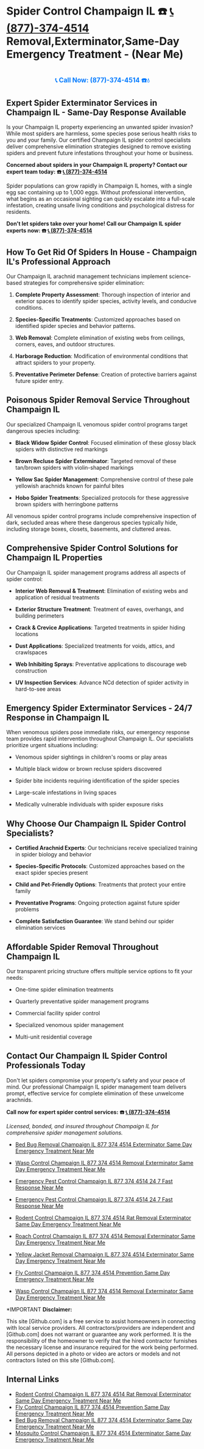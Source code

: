 # Spider Control Champaign IL ☎️ [📞 (877)-374-4514](https://pest-control-4514.netlify.app) Removal,Exterminator,Same-Day Emergency Treatment - (Near Me)
# 

<p align="center" style="font-size: 1.2em; font-weight: bold; margin: 20px 0;">
  <a href="https://pest-control-4514.netlify.app" target="_blank" style="color: #007BFF; text-decoration: none;">📞 Call Now: (877)-374-4514 ☎️💧</a>
</p>

## Expert Spider Exterminator Services in Champaign IL - Same-Day Response Available

Is your Champaign IL property experiencing an unwanted spider invasion? While most spiders are harmless, some species pose serious health risks to you and your family. Our certified Champaign IL spider control specialists deliver comprehensive elimination strategies designed to remove existing spiders and prevent future infestations throughout your home or business.

**Concerned about spiders in your Champaign IL property? Contact our expert team today: ☎️ [📞 (877)-374-4514](https://pest-control-4514.netlify.app)**

Spider populations can grow rapidly in Champaign IL homes, with a single egg sac containing up to 1,000 eggs. Without professional intervention, what begins as an occasional sighting can quickly escalate into a full-scale infestation, creating unsafe living conditions and psychological distress for residents.

**Don't let spiders take over your home! Call our Champaign IL spider experts now: ☎️ [📞 (877)-374-4514](https://pest-control-4514.netlify.app)**

## How To Get Rid Of Spiders In House - Champaign IL's Professional Approach

Our Champaign IL arachnid management technicians implement science-based strategies for comprehensive spider elimination:

1. **Complete Property Assessment**: Thorough inspection of interior and exterior spaces to identify spider species, activity levels, and conducive conditions.

2. **Species-Specific Treatments**: Customized approaches based on identified spider species and behavior patterns.

3. **Web Removal**: Complete elimination of existing webs from ceilings, corners, eaves, and outdoor structures.

4. **Harborage Reduction**: Modification of environmental conditions that attract spiders to your property.

5. **Preventative Perimeter Defense**: Creation of protective barriers against future spider entry.

## Poisonous Spider Removal Service Throughout Champaign IL

Our specialized Champaign IL venomous spider control programs target dangerous species including:

- **Black Widow Spider Control**: Focused elimination of these glossy black spiders with distinctive red markings

- **Brown Recluse Spider Exterminator**: Targeted removal of these tan/brown spiders with violin-shaped markings

- **Yellow Sac Spider Management**: Comprehensive control of these pale yellowish arachnids known for painful bites

- **Hobo Spider Treatments**: Specialized protocols for these aggressive brown spiders with herringbone patterns

All venomous spider control programs include comprehensive inspection of dark, secluded areas where these dangerous species typically hide, including storage boxes, closets, basements, and cluttered areas.

## Comprehensive Spider Control Solutions for Champaign IL Properties

Our Champaign IL spider management programs address all aspects of spider control:

- **Interior Web Removal & Treatment**: Elimination of existing webs and application of residual treatments

- **Exterior Structure Treatment**: Treatment of eaves, overhangs, and building perimeters

- **Crack & Crevice Applications**: Targeted treatments in spider hiding locations

- **Dust Applications**: Specialized treatments for voids, attics, and crawlspaces

- **Web Inhibiting Sprays**: Preventative applications to discourage web construction

- **UV Inspection Services**: Advance NCd detection of spider activity in hard-to-see areas

## Emergency Spider Exterminator Services - 24/7 Response in Champaign IL

When venomous spiders pose immediate risks, our emergency response team provides rapid intervention throughout Champaign IL. Our specialists prioritize urgent situations including:

- Venomous spider sightings in children's rooms or play areas

- Multiple black widow or brown recluse spiders discovered

- Spider bite incidents requiring identification of the spider species

- Large-scale infestations in living spaces

- Medically vulnerable individuals with spider exposure risks

## Why Choose Our Champaign IL Spider Control Specialists?

- **Certified Arachnid Experts**: Our technicians receive specialized training in spider biology and behavior

- **Species-Specific Protocols**: Customized approaches based on the exact spider species present

- **Child and Pet-Friendly Options**: Treatments that protect your entire family

- **Preventative Programs**: Ongoing protection against future spider problems

- **Complete Satisfaction Guarantee**: We stand behind our spider elimination services

## Affordable Spider Removal Throughout Champaign IL

Our transparent pricing structure offers multiple service options to fit your needs:

- One-time spider elimination treatments

- Quarterly preventative spider management programs

- Commercial facility spider control

- Specialized venomous spider management

- Multi-unit residential coverage

## Contact Our Champaign IL Spider Control Professionals Today

Don't let spiders compromise your property's safety and your peace of mind. Our professional Champaign IL spider management team delivers prompt, effective service for complete elimination of these unwelcome arachnids.

**Call now for expert spider control services: ☎️ [📞 (877)-374-4514](https://pest-control-4514.netlify.app)**

*Licensed, bonded, and insured throughout Champaign IL for comprehensive spider management solutions.*


- [Bed Bug Removal Champaign IL 877 374 4514 Exterminator Same Day Emergency Treatment Near Me](https://github.com/allyoucaneatsushiin/pest-control/blob/main/Bed-Bug-Removal-Champaign-IL-877-374-4514-Exterminator-Same-Day-Emergency-Treatment-Near-Me.md)
- [Wasp Control Champaign IL 877 374 4514 Removal Exterminator Same Day Emergency Treatment Near Me](https://github.com/allyoucaneatsushiin/pest-control/blob/main/Wasp-Control-Champaign-IL-877-374-4514-Removal-Exterminator-Same-Day-Emergency-Treatment-Near-Me.md)
- [Emergency Pest Control Champaign IL 877 374 4514 24 7 Fast Response Near Me](https://github.com/allyoucaneatsushiin/pest-control/blob/main/Emergency-Pest-Control-Champaign-IL-877-374-4514-24-7-Fast-Response-Near-Me.md)


- [Emergency Pest Control Champaign IL 877 374 4514 24 7 Fast Response Near Me](https://github.com/allyoucaneatsushiin/pest-control/blob/main/Emergency-Pest-Control-Champaign-IL-877-374-4514-24-7-Fast-Response-Near-Me.md)
- [Rodent Control Champaign IL 877 374 4514 Rat Removal Exterminator Same Day Emergency Treatment Near Me](https://github.com/allyoucaneatsushiin/pest-control/blob/main/Rodent-Control-Champaign-IL-877-374-4514-Rat-Removal-Exterminator-Same-Day-Emergency-Treatment-Near-Me.md)
- [Roach Control Champaign IL 877 374 4514 Removal Exterminator Same Day Emergency Treatment Near Me](https://github.com/allyoucaneatsushiin/pest-control/blob/main/Roach-Control-Champaign-IL-877-374-4514-Removal-Exterminator-Same-Day-Emergency-Treatment-Near-Me.md)


- [Yellow Jacket Removal Champaign IL 877 374 4514 Exterminator Same Day Emergency Treatment Near Me](https://github.com/allyoucaneatsushiin/pest-control/blob/main/Yellow-Jacket-Removal-Champaign-IL-877-374-4514-Exterminator-Same-Day-Emergency-Treatment-Near-Me.md)
- [Fly Control Champaign IL 877 374 4514 Prevention Same Day Emergency Treatment Near Me](https://github.com/allyoucaneatsushiin/pest-control/blob/main/Fly-Control-Champaign-IL-877-374-4514-Prevention-Same-Day-Emergency-Treatment-Near-Me.md)
- [Wasp Control Champaign IL 877 374 4514 Removal Exterminator Same Day Emergency Treatment Near Me](https://github.com/allyoucaneatsushiin/pest-control/blob/main/Wasp-Control-Champaign-IL-877-374-4514-Removal-Exterminator-Same-Day-Emergency-Treatment-Near-Me.md)


*IMPORTANT **Disclaimer:**  

This site [Github.com] is a free service to assist homeowners in connecting with local service providers. All contractors/providers are independent and [Github.com] does not warrant or guarantee any work performed. It is the responsibility of the homeowner to verify that the hired contractor furnishes the necessary license and insurance required for the work being performed. All persons depicted in a photo or video are actors or models and not contractors listed on this site [Github.com].


## Internal Links
- [Rodent Control Champaign IL 877 374 4514 Rat Removal Exterminator Same Day Emergency Treatment Near Me](https://github.com/allyoucaneatsushiin/pest-control/blob/main/Rodent-Control-Champaign-IL-877-374-4514-Rat-Removal-Exterminator-Same-Day-Emergency-Treatment-Near-Me.md)
- [Fly Control Champaign IL 877 374 4514 Prevention Same Day Emergency Treatment Near Me](https://github.com/allyoucaneatsushiin/pest-control/blob/main/Fly-Control-Champaign-IL-877-374-4514-Prevention-Same-Day-Emergency-Treatment-Near-Me.md)
- [Bed Bug Removal Champaign IL 877 374 4514 Exterminator Same Day Emergency Treatment Near Me](https://github.com/allyoucaneatsushiin/pest-control/blob/main/Bed-Bug-Removal-Champaign-IL-877-374-4514-Exterminator-Same-Day-Emergency-Treatment-Near-Me.md)
- [Mosquito Control Champaign IL 877 374 4514 Exterminator Same Day Emergency Treatment Near Me](https://github.com/allyoucaneatsushiin/pest-control/blob/main/Mosquito-Control-Champaign-IL-877-374-4514-Exterminator-Same-Day-Emergency-Treatment-Near-Me.md)
